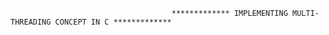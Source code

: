                                         ************* IMPLEMENTING MULTI-THREADING CONCEPT IN C *************

